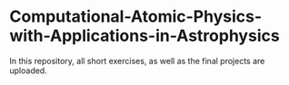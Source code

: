 # Computational-Atomic-Physics-with-Applications-in-Astrophysics

In this repository, all short exercises, as well as the final projects are uploaded. 
